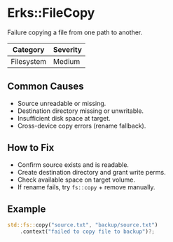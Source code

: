 # Erks::FileCopy

Failure copying a file from one path to another.

| Category   | Severity |
| ---------- | -------- |
| Filesystem | Medium   |

## Common Causes

- Source unreadable or missing.
- Destination directory missing or unwritable.
- Insufficient disk space at target.
- Cross-device copy errors (rename fallback).

## How to Fix

- Confirm source exists and is readable.
- Create destination directory and grant write perms.
- Check available space on target volume.
- If rename fails, try `fs::copy` + remove manually.

## Example

```rust
std::fs::copy("source.txt", "backup/source.txt")
    .context("failed to copy file to backup")?;
```
